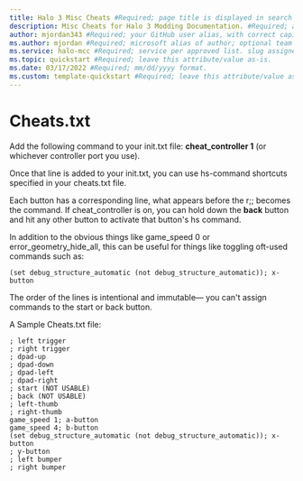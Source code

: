 ```yaml
---
title: Halo 3 Misc Cheats #Required; page title is displayed in search results. Include the brand.
description: Misc Cheats for Halo 3 Modding Documentation. #Required; article description that is displayed in search results. 
author: mjordan343 #Required; your GitHub user alias, with correct capitalization.
ms.author: mjordan #Required; microsoft alias of author; optional team alias.
ms.service: halo-mcc #Required; service per approved list. slug assigned by ACOM.
ms.topic: quickstart #Required; leave this attribute/value as-is.
ms.date: 03/17/2022 #Required; mm/dd/yyyy format.
ms.custom: template-quickstart #Required; leave this attribute/value as-is.
---
```


# Cheats.txt

Add the following command to your init.txt file: **cheat_controller 1** (or whichever controller port you use).

Once that line is added to your init.txt, you can use hs-command shortcuts specified in your cheats.txt file.

Each button has a corresponding line, what appears before the r;; becomes the command. If cheat_controller is on, you can hold down the **back** button and hit any other button to activate that button's hs command.

In addition to the obvious things like game_speed 0 or error_geometry_hide_all, this can be useful for things like toggling oft-used commands such as:

```
(set debug_structure_automatic (not debug_structure_automatic)); x-button
```

The order of the lines is intentional and immutable— you can't assign commands to the start or back button.

A Sample Cheats.txt file:

```
; left trigger
; right trigger
; dpad-up
; dpad-down
; dpad-left
; dpad-right
; start (NOT USABLE)
; back (NOT USABLE)
; left-thumb
; right-thumb
game_speed 1; a-button
game_speed 4; b-button
(set debug_structure_automatic (not debug_structure_automatic)); x-button
; y-button
; left bumper
; right bumper
```
